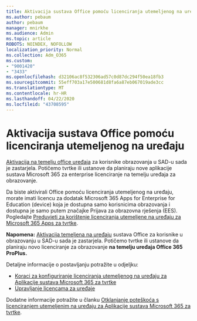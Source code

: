 ```yaml
---
title: Aktivacija sustava Office pomoću licenciranja utemeljenog na uređaju
ms.author: pebaum
author: pebaum
manager: mnirkhe
ms.audience: Admin
ms.topic: article
ROBOTS: NOINDEX, NOFOLLOW
localization_priority: Normal
ms.collection: Adm_O365
ms.custom:
- "9001420"
- "3433"
ms.openlocfilehash: d32106ac8f532306ad57c0d87dc294f50ea18fb3
ms.sourcegitcommit: 55eff703a17e500681d8fa6a87eb067019ade3cc
ms.translationtype: MT
ms.contentlocale: hr-HR
ms.lasthandoff: 04/22/2020
ms.locfileid: "43708595"
---
```

# <a name="activating-office-using-device-based-licensing"></a>Aktivacija sustava Office pomoću licenciranja utemeljenog na uređaju

[Aktivacija na temelju office uređaja](https://aka.ms/officedba) za korisnike obrazovanja u SAD-u sada je zastarjela. Potičemo tvrtke ili ustanove da planiraju nove aplikacije sustava Microsoft 365 za enterprise licenciranje na temelju uređaja za obrazovanje.

Da biste aktivirali Office pomoću licenciranja utemeljenog na uređaju, morate imati licencu za dodatak Microsoft 365 Apps for Enterprise for Education (device) koja je dostupna samo korisnicima obrazovanja i dostupna je samo putem značajke Prijava za obrazovna rješenja (EES). Pogledajte [Preduvjeti za korištenje licenciranja utemeljene na uređaju za Microsoft 365 Apps za tvrtke](https://docs.microsoft.com/deployoffice/device-based-licensing#requirements-for-using-device-based-licensing-for-office-365-proplus).

**Napomena:** [Aktivacija temeljena na uređaju](https://aka.ms/officedba) sustava Office za korisnike u obrazovanju u SAD-u sada je zastarjela. Potičemo tvrtke ili ustanove da planiraju novo licenciranje za obrazovanje **na temelju uređaja Office 365 ProPlus.**

Detaljne informacije o postavljanju potražite u odjeljku:

- [Koraci za konfiguriranje licenciranja utemeljenog na uređaju za Aplikacije sustava Microsoft 365 za tvrtke](https://docs.microsoft.com/deployoffice/device-based-licensing#steps-to-configure-device-based-licensing-for-office-365-proplus)
- [Upravljanje licencama za uređaje](https://docs.microsoft.com/Office365/Admin/misc/manage-licenses-for-devices)

Dodatne informacije potražite u članku [Otklanjanje poteškoća s licenciranjem utemeljenim na uređaju za Aplikacije sustava Microsoft 365 za tvrtke](https://docs.microsoft.com/deployoffice/device-based-licensing#troubleshoot-device-based-licensing-for-office-365-proplus).
